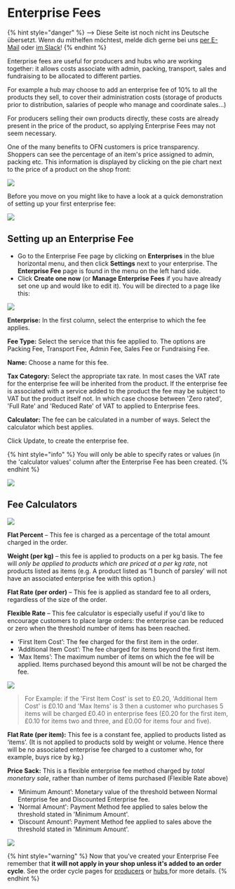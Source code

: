 # Enterprise Fees

{% hint style="danger" %}
<img src="https://firebasestorage.googleapis.com/v0/b/gitbook-28427.appspot.com/o/assets%2F-L9rgk4wEweX_zxXIzmW%2F-LpeYcYHvFT89zDzVlG4%2F-LpeZq2i0oaAbNYfYfu5%2FCapture%20du%202019-09-26%2000-38-19.png?alt=media&#x26;token=aef3eea2-4d60-4d24-99ec-6edbda36b45c" alt="" data-size="line">-->​<img src="https://firebasestorage.googleapis.com/v0/b/gitbook-28427.appspot.com/o/assets%2F-L9rgk4wEweX_zxXIzmW%2F-MdHZQzZkj-9uNA4c3qD%2F-MdIF6yxdsNWC5BK3awW%2FFlagge%20Deutschland.jpg?alt=media&#x26;token=9bbe895b-2aa1-40da-8221-01fb74558b92" alt="" data-size="line"> Diese Seite ist noch nicht ins Deutsche übersetzt. Wenn du mithelfen möchtest, melde dich gerne bei uns [per E-Mail](mailto:konrad@openfoodnetwork.de) oder [im Slack](https://join.slack.com/t/openfoodnetwork/shared\_invite/zt-9sjkjdlu-r02kUMP1zbrTgUhZhYPF\~A)!
{% endhint %}

Enterprise fees are useful for producers and hubs who are working together: it allows costs associate with admin, packing, transport, sales and fundraising to be allocated to different parties.

For example a hub may choose to add an enterprise fee of 10% to all the products they sell, to cover their administration costs (storage of products prior to distribution, salaries of people who manage and coordinate sales...)

For producers selling their own products directly, these costs are already present in the price of the product, so applying Enterprise Fees may not seem necessary.&#x20;

One of the many benefits to OFN customers is price transparency.  Shoppers can see the percentage of an item's price assigned to admin, packing etc.  This information is displayed by clicking on the pie chart next to the price of a product on the shop front:

![](../../.gitbook/assets/enterprisefee.jpg)

Before you move on you might like to have a look at a quick demonstration of setting up your first enterprise fee:

![](../../.gitbook/assets/enterprisefeefirst.gif)

## Setting up an Enterprise Fee

* Go to the Enterprise Fee page by clicking on **Enterprises** in the blue horizontal menu, and then click **Settings** next to your enterprise. The **Enterprise Fee** page is found in the menu on the left hand side.
* Click **Create one now**  (or **Manage Enterprise Fees** if you have already set one up and would like to edit it). You will be directed to a page like this:

![](../../.gitbook/assets/enterprisefeecreate.jpg)

**Enterprise:** In the first column, select the enterprise to which the fee applies.

**Fee Type:** Select the service that this fee applied to.  The options are Packing Fee,  Transport Fee, Admin Fee, Sales Fee or Fundraising Fee.

**Name:** Choose a name for this fee.

**Tax Category:** Select the appropriate tax rate.  In most cases the VAT rate for the enterprise fee will be inherited from the product.  If the enterprise fee is associated with a service added to the product the fee may be subject to VAT but the product itself not. In which case choose between 'Zero rated', 'Full Rate' and 'Reduced Rate' of VAT to applied to Enterprise fees.

**Calculator:** The fee can be calculated in a number of ways. Select the calculator which best applies.

Click Update, to create the enterprise fee.&#x20;

{% hint style="info" %}
You will only be able to specify rates or values (in the 'calculator values' column after the Enterprise Fee has been created.
{% endhint %}

![](../../.gitbook/assets/enterprisefee2.jpg)

## Fee Calculators

![](../../.gitbook/assets/enterprisefee3.jpg)

**Flat Percent** – This fee is charged as a percentage of the total amount charged in the order.

**Weight (per kg)** – this fee is applied to products on a per kg basis. The fee will _only be applied to products which are priced at a per kg rate_, not products listed as items (e.g. A product listed as ‘1 bunch of parsley’ will not have an associated enterprise fee with this option.)

**Flat Rate (per order)** – This fee is applied as standard fee to all orders, regardless of the size of the order.

**Flexible Rate** – This fee calculator is especially useful if you'd like to encourage customers to place large orders: the enterprise can be reduced or zero when the threshold number of items has been reached.&#x20;

* ‘First Item Cost’: The fee charged for the first item in the order.
* ‘Additional Item Cost’: The fee charged for items beyond the first item.
* ‘Max Items’: The maximum number of items on which the fee will be applied. Items purchased beyond this amount will be not be charged the fee.

![](../../.gitbook/assets/enterprisefeeflex.jpg)

> For Example: if the 'First Item Cost' is set to £0.20, 'Additional Item Cost' is £0.10 and 'Max Items' is 3 then a customer who purchases 5 items will be charged £0.40 in enterprise fees (£0.20 for the first item, £0.10 for items two and three, and £0.00 for items four and five).

**Flat Rate (per item):** This fee is a constant fee, applied to products listed as ‘items’. (It is not applied to products sold by weight or volume. Hence there will be no associated enterprise fee charged to a customer who, for example, buys rice by kg.)

**Price Sack:** This is a flexible enterprise fee method charged by _total monetary sale_, rather than number of items purchased (Flexible Rate above)

* ‘Minimum Amount’: Monetary value of the threshold between Normal Enterprise fee and Discounted Enterprise fee.&#x20;
* 'Normal Amount': Payment Method fee applied to sales below the threshold stated in 'Minimum Amount'.
* ‘Discount Amount’: Payment Method fee applied to sales above the threshold stated in 'Minimum Amount'.

![](../../.gitbook/assets/enterprisefeepc.jpg)

{% hint style="warning" %}
Now that you've created your Enterprise Fee remember that **it will not apply in your shop unless it's added to an order cycle**. See the order cycle pages for [producers](order-cycle/order-cycles-for-producers.md) or [hubs ](order-cycle/order-cycles-for-hubs.md)for more details.
{% endhint %}
